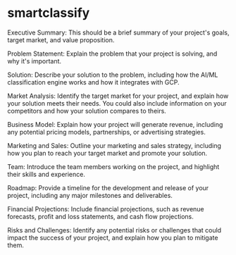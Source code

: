 # smartclassify

Executive Summary: This should be a brief summary of your project's goals, target market, and value proposition.

Problem Statement: Explain the problem that your project is solving, and why it's important.

Solution: Describe your solution to the problem, including how the AI/ML classification engine works and how it integrates with GCP.

Market Analysis: Identify the target market for your project, and explain how your solution meets their needs. You could also include information on your competitors and how your solution compares to theirs.

Business Model: Explain how your project will generate revenue, including any potential pricing models, partnerships, or advertising strategies.

Marketing and Sales: Outline your marketing and sales strategy, including how you plan to reach your target market and promote your solution.

Team: Introduce the team members working on the project, and highlight their skills and experience.

Roadmap: Provide a timeline for the development and release of your project, including any major milestones and deliverables.

Financial Projections: Include financial projections, such as revenue forecasts, profit and loss statements, and cash flow projections.

Risks and Challenges: Identify any potential risks or challenges that could impact the success of your project, and explain how you plan to mitigate them.
